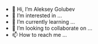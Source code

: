 - 👋 Hi, I’m Aleksey Golubev
- 👀 I’m interested in ...
- 🌱 I’m currently learning ...
- 💞️ I’m looking to collaborate on ...
- 📫 How to reach me ...

<!---
KI0II/KI0II is a ✨ special ✨ repository because its `README.md` (this file) appears on your GitHub profile.
You can click the Preview link to take a look at your changes.
--->

